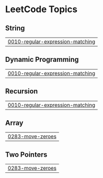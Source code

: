 

<!---LeetCode Topics Start-->
# LeetCode Topics
## String
|  |
| ------- |
| [0010-regular-expression-matching](https://github.com/Chaitanyapatil17/LeetcodeSolution/tree/master/0010-regular-expression-matching) |
## Dynamic Programming
|  |
| ------- |
| [0010-regular-expression-matching](https://github.com/Chaitanyapatil17/LeetcodeSolution/tree/master/0010-regular-expression-matching) |
## Recursion
|  |
| ------- |
| [0010-regular-expression-matching](https://github.com/Chaitanyapatil17/LeetcodeSolution/tree/master/0010-regular-expression-matching) |
## Array
|  |
| ------- |
| [0283-move-zeroes](https://github.com/Chaitanyapatil17/LeetcodeSolution/tree/master/0283-move-zeroes) |
## Two Pointers
|  |
| ------- |
| [0283-move-zeroes](https://github.com/Chaitanyapatil17/LeetcodeSolution/tree/master/0283-move-zeroes) |
<!---LeetCode Topics End-->